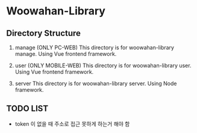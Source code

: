 # Woowahan-Library
## Directory Structure
1. manage (ONLY PC-WEB)
This directory is for woowahan-library manage. Using Vue frontend framework.

2. user (ONLY MOBILE-WEB)
This directory is for woowahan-library user. Using Vue frontend framework.

3. server
This directory is for woowahan-library server. Using Node framework.

## TODO LIST
- token 이 없을 때 주소로 접근 못하게 하는거 해야 함
